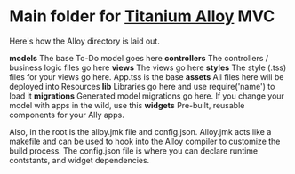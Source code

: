 
Main folder for [Titanium Alloy](http://en.wikipedia.org/wiki/Titanium_alloy) MVC
=========================================

Here's how the Alloy directory is laid out.

**models**              The base To-Do model goes here
**controllers**         The controllers / business logic files go here
**views**               The views go here
**styles**              The style (.tss) files for your views go here. App.tss is the base
**assets**              All files here will be deployed into Resources
**lib**                 Libraries go here and use require('name') to load it
**migrations**			    Generated model migrations go here.  If you change your model with apps in the wild, use this
**widgets**				      Pre-built, reusable components for your Ally apps.

Also, in the root is the alloy.jmk file and config.json.  Alloy.jmk acts like a makefile and can be used to hook into the Alloy compiler to customize the build process. The config.json file is where you can declare runtime contstants, and widget dependencies.

